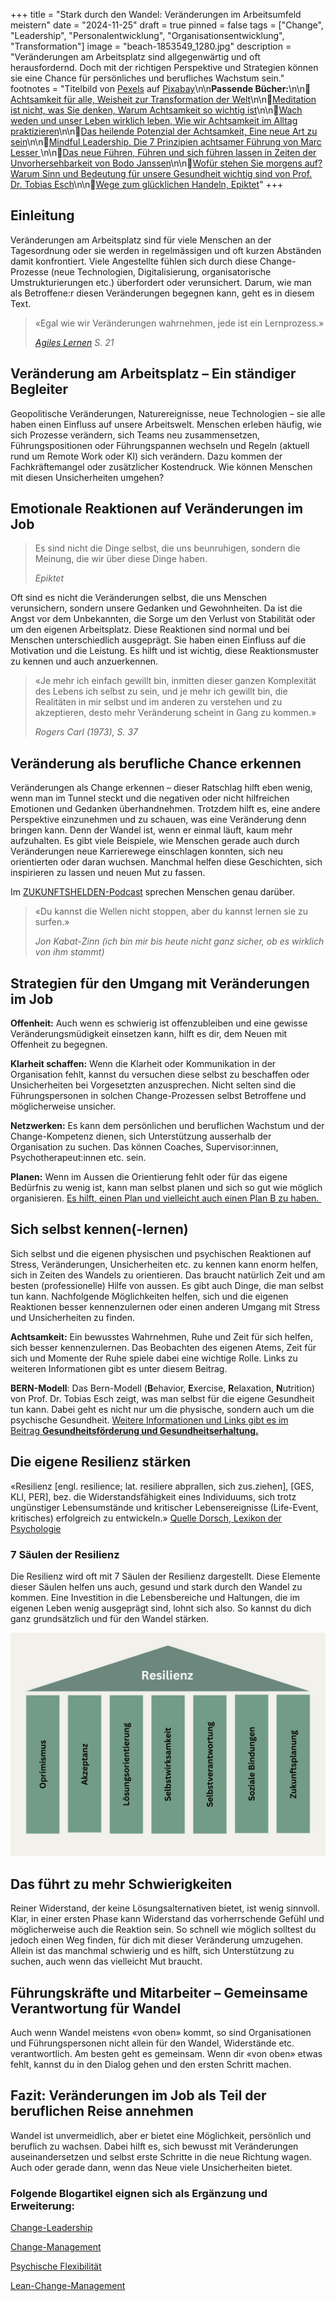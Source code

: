 +++
title = "Stark durch den Wandel: Veränderungen im Arbeitsumfeld meistern"
date = "2024-11-25"
draft = true
pinned = false
tags = ["Change", "Leadership", "Personalentwicklung", "Organisationsentwicklung", "Transformation"]
image = "beach-1853549_1280.jpg"
description = "Veränderungen am Arbeitsplatz sind allgegenwärtig und oft herausfordernd. Doch mit der richtigen Perspektive und Strategien können sie eine Chance für persönliches und berufliches Wachstum sein."
footnotes = "Titelbild von [Pexels](https://pixabay.com/de/users/pexels-2286921/?utm_source=link-attribution&utm_medium=referral&utm_campaign=image&utm_content=1853549) auf [Pixabay](https://pixabay.com/de//?utm_source=link-attribution&utm_medium=referral&utm_campaign=image&utm_content=1853549)\n\n**Passende Bücher:**\n\n📕[Achtsamkeit für alle, Weisheit zur Transformation der Welt](https://www.exlibris.ch/de/buecher-buch/deutschsprachige-buecher/jon-kabat-zinn/achtsamkeit-fuer-alle/id/9783867812535/)\n\n📕[Meditation ist nicht, was Sie denken, Warum Achtsamkeit so wichtig ist](https://www.exlibris.ch/de/buecher-buch/deutschsprachige-buecher/jon-kabat-zinn/meditation-ist-nicht-was-sie-denken/id/9783867812504/)\n\n📕[Wach weden und unser Leben wirklich leben, Wie wir Achtsamkeit im Alltag praktizieren](https://www.exlibris.ch/de/buecher-buch/deutschsprachige-buecher/jon-kabat-zinn/wach-werden-und-unser-leben-wirklich-leben/id/9783867812511/)\n\n📕[Das heilende Potenzial der Achtsamkeit, Eine neue Art zu sein](https://www.exlibris.ch/de/buecher-buch/deutschsprachige-buecher/jon-kabat-zinn/das-heilende-potenzial-der-achtsamkeit/id/9783867812528/)\n\n📕[Mindful Leadership, Die 7 Prinzipien achtsamer Führung von Marc Lesser ](https://www.exlibris.ch/de/buecher-buch/deutschsprachige-buecher/marc-lesser/mindful-leadership-die-7-prinzipien-achtsamer-fuehrung/id/9783867812740/)\n\n📕[Das neue Führen, Führen und sich führen lassen in Zeiten der Unvorhersehbarkeit von Bodo Janssen](https://www.exlibris.ch/de/buecher-buch/deutschsprachige-buecher/bodo-janssen/das-neue-fuehren/id/9783424202854/)\n\n📕[Wofür stehen Sie morgens auf? Warum Sinn und Bedeutung für unsere Gesundheit wichtig sind von Prof. Dr. Tobias Esch](https://www.exlibris.ch/de/buecher-buch/deutschsprachige-buecher/tobias-esch/wofuer-stehen-sie-morgens-auf/id/9783833887611/)\n\n📕[Wege zum glücklichen Handeln, Epiktet](https://www.exlibris.ch/de/buecher-buch/deutschsprachige-buecher/epiktet/wege-zum-gluecklichen-handeln/id/9783458351276/?srsltid=AfmBOoo-K8gEJcWThBZnHsCm31nsZTMg5Kzu21IEWEwHmCO5HLZnJ1nC)"
+++
## Einleitung

Veränderungen am Arbeitsplatz sind für viele Menschen an der Tagesordnung oder sie werden in regelmässigen und oft kurzen Abständen damit konfrontiert. Viele Angestellte fühlen sich durch diese Change-Prozesse (neue Technologien, Digitalisierung, organisatorische Umstrukturierungen etc.) überfordert oder verunsichert. Darum, wie man als Betroffene:r diesen Veränderungen begegnen kann, geht es in diesem Text. 

> «Egal wie wir Veränderungen wahrnehmen, jede ist ein Lernprozess.»
>
> *[Agiles Lernen](https://www.bensblog.ch/agiles-lernen-buch/) S. 21*

## Veränderung am Arbeitsplatz – Ein ständiger Begleiter

Geopolitische Veränderungen, Naturereignisse, neue Technologien – sie alle haben einen Einfluss auf unsere Arbeitswelt. Menschen erleben häufig, wie sich Prozesse verändern, sich Teams neu zusammensetzen, Führungspositionen oder Führungspannen wechseln und Regeln (aktuell rund um Remote Work oder KI) sich verändern. Dazu kommen der Fachkräftemangel oder zusätzlicher Kostendruck. Wie können Menschen mit diesen Unsicherheiten umgehen? 

## Emotionale Reaktionen auf Veränderungen im Job

> Es sind nicht die Dinge selbst, die uns beunruhigen, sondern die Meinung, die wir über diese Dinge haben.
>
> *Epiktet*

Oft sind es nicht die Veränderungen selbst, die uns Menschen verunsichern, sondern unsere Gedanken und Gewohnheiten. Da ist die Angst vor dem Unbekannten, die Sorge um den Verlust von Stabilität oder um den eigenen Arbeitsplatz. Diese Reaktionen sind normal und bei Menschen unterschiedlich ausgeprägt. Sie haben einen Einfluss auf die Motivation und die Leistung. Es hilft und ist wichtig, diese Reaktionsmuster zu kennen und auch anzuerkennen. 

> «Je mehr ich einfach gewillt bin, inmitten dieser ganzen Komplexität des Lebens ich selbst zu sein, und je mehr ich gewillt bin, die Realitäten in mir selbst und im anderen zu verstehen und zu akzeptieren, desto mehr Veränderung scheint in Gang zu kommen.» 
>
> *Rogers Carl (1973), S. 37*

## Veränderung als berufliche Chance erkennen

Veränderungen als Change erkennen – dieser Ratschlag hilft eben wenig, wenn man im Tunnel steckt und die negativen oder nicht hilfreichen Emotionen und Gedanken überhandnehmen. Trotzdem hilft es, eine andere Perspektive einzunehmen und zu schauen, was eine Veränderung denn bringen kann. Denn der Wandel ist, wenn er einmal läuft, kaum mehr aufzuhalten. Es gibt viele Beispiele, wie Menschen gerade auch durch Veränderungen neue Karrierewege einschlagen konnten, sich neu orientierten oder daran wuchsen. Manchmal helfen diese Geschichten, sich inspirieren zu lassen und neuen Mut zu fassen. 

Im [ZUKUNFTSHELDEN-Podcast](https://zukunftshelden.podigee.io) sprechen Menschen genau darüber. 

> «Du kannst die Wellen nicht stoppen, aber du kannst lernen sie zu surfen.»
>
> *Jon Kabat-Zinn (ich bin mir bis heute nicht ganz sicher, ob es wirklich von ihm stammt)*

## Strategien für den Umgang mit Veränderungen im Job

**Offenheit:** Auch wenn es schwierig ist offenzubleiben und eine gewisse Veränderungsmüdigkeit einsetzen kann, hilft es dir, dem Neuen mit Offenheit zu begegnen. 

**Klarheit schaffen:** Wenn die Klarheit oder Kommunikation in der Organisation fehlt, kannst du versuchen diese selbst zu beschaffen oder Unsicherheiten bei Vorgesetzten anzusprechen. Nicht selten sind die Führungspersonen in solchen Change-Prozessen selbst Betroffene und möglicherweise unsicher. 

**Netzwerken:** Es kann dem persönlichen und beruflichen Wachstum und der Change-Kompetenz dienen, sich Unterstützung ausserhalb der Organisation zu suchen. Das können Coaches, Supervisor:innen, Psychotherapeut:innen etc. sein. 

**Planen:** Wenn im Aussen die Orientierung fehlt oder für das eigene Bedürfnis zu wenig ist, kann man selbst planen und sich so gut wie möglich organisieren. [Es hilft, einen Plan und vielleicht auch einen Plan B zu haben. ](https://www.bensblog.ch/warum-plaene-helfen/)

## **Sich selbst kennen(-lernen)**

Sich selbst und die eigenen physischen und psychischen Reaktionen auf Stress, Veränderungen, Unsicherheiten etc. zu kennen kann enorm helfen, sich in Zeiten des Wandels zu orientieren. Das braucht natürlich Zeit und am besten (professionelle) Hilfe von aussen. Es gibt auch Dinge, die man selbst tun kann. Nachfolgende Möglichkeiten helfen, sich und die eigenen Reaktionen besser kennenzulernen oder einen anderen Umgang mit Stress und Unsicherheiten zu finden. 

**Achtsamkeit:** Ein bewusstes Wahrnehmen, Ruhe und Zeit für sich helfen, sich besser kennenzulernen. Das Beobachten des eigenen Atems, Zeit für sich und Momente der Ruhe spiele dabei eine wichtige Rolle. Links zu weiteren Informationen gibt es unter diesem Beitrag. 

**BERN-Modell**: Das Bern-Modell (**B**ehavior, **E**xercise, **R**elaxation, **N**utrition) von Prof. Dr. Tobias Esch zeigt, was man selbst für die eigene Gesundheit tun kann. Dabei geht es nicht nur um die physische, sondern auch um die psychische Gesundheit. [Weitere Informationen und Links gibt es im Beitrag **Gesundheitsförderung und Gesundheitserhaltung.**](https://www.bensblog.ch/gesundheitsfoerderung-in-der-arbeitswelt/)

## Die eigene Resilienz stärken

«Resilienz \[engl. resilience; lat. resiliere abprallen, sich zus.ziehen], \[GES, KLI, PER], bez. die Widerstandsfähigkeit eines Individuums, sich trotz ungünstiger Lebensumstände und kritischer Lebensereignisse (Life-Event, kritisches) erfolgreich zu entwickeln.» [Quelle Dorsch, Lexikon der Psychologie](https://dorsch.hogrefe.com/stichwort/resilienz)

### **7 Säulen der Resilienz**

Die Resilienz wird oft mit 7 Säulen der Resilienz dargestellt. Diese Elemente dieser Säulen helfen uns auch, gesund und stark durch den Wandel zu kommen. Eine Investition in die Lebensbereiche und Haltungen, die im eigenen Leben wenig ausgeprägt sind, lohnt sich also. So kannst du dich ganz grundsätzlich und für den Wandel stärken.  

![](resilienz.jpg)

## Das führt zu mehr Schwierigkeiten

Reiner Widerstand, der keine Lösungsalternativen bietet, ist wenig sinnvoll. Klar, in einer ersten Phase kann Widerstand das vorherrschende Gefühl und möglicherweise auch die Reaktion sein. So schnell wie möglich solltest du jedoch einen Weg finden, für dich mit dieser Veränderung umzugehen. Allein ist das manchmal schwierig und es hilft, sich Unterstützung zu suchen, auch wenn das vielleicht Mut braucht. 

## Führungskräfte und Mitarbeiter – Gemeinsame Verantwortung für Wandel

Auch wenn Wandel meistens «von oben» kommt, so sind Organisationen und Führungspersonen nicht allein für den Wandel, Widerstände etc. verantwortlich. Am besten geht es gemeinsam. Wenn dir «von oben» etwas fehlt, kannst du in den Dialog gehen und den ersten Schritt machen. 

## Fazit: Veränderungen im Job als Teil der beruflichen Reise annehmen

Wandel ist unvermeidlich, aber er bietet eine Möglichkeit, persönlich und beruflich zu wachsen. Dabei hilft es, sich bewusst mit Veränderungen auseinandersetzen und selbst erste Schritte in die neue Richtung wagen. Auch oder gerade dann, wenn das Neue viele Unsicherheiten bietet. 

### Folgende Blogartikel eignen sich als Ergänzung und Erweiterung:

[Change-Leadership](https://www.bensblog.ch/change-leadership/)

[Change-Management](https://www.bensblog.ch/change-management/)

[Psychische Flexibilität](https://www.bensblog.ch/psychische-flexibilitat/)

[Lean-Change-Management](https://www.bensblog.ch/lean-change-management/)